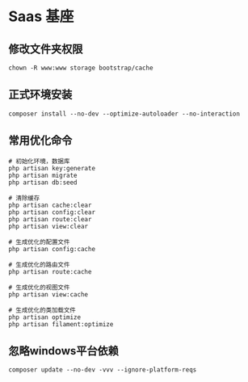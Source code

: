 # Saas 基座

## 修改文件夹权限

```shell
chown -R www:www storage bootstrap/cache
```

## 正式环境安装

```shell
composer install --no-dev --optimize-autoloader --no-interaction
```

## 常用优化命令

```shell
# 初始化环境，数据库
php artisan key:generate
php artisan migrate
php artisan db:seed

# 清除缓存
php artisan cache:clear
php artisan config:clear
php artisan route:clear
php artisan view:clear

# 生成优化的配置文件
php artisan config:cache

# 生成优化的路由文件
php artisan route:cache

# 生成优化的视图文件
php artisan view:cache

# 生成优化的类加载文件
php artisan optimize
php artisan filament:optimize
```

## 忽略windows平台依赖

```shell
composer update --no-dev -vvv --ignore-platform-reqs 
```
